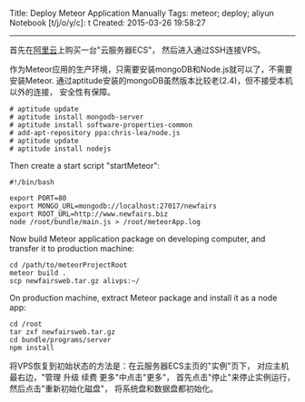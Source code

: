 Title: Deploy Meteor Application Manually
Tags: meteor; deploy; aliyun
Notebook [t/j/o/y/c]: t
Created: 2015-03-26 19:58:27

------

首先在[阿里云](http://www.aliyun.com/)上购买一台"云服务器ECS"，
然后进入通过SSH连接VPS。

作为Meteor应用的生产环境，只需要安装mongoDB和Node.js就可以了，不需要安装Meteor.
通过aptitude安装的mongoDB虽然版本比较老(2.4)，但不接受本机以外的连接，
安全性有保障。

    # aptitude update
    # aptitude install mongodb-server
    # aptitude install software-properties-common
    # add-apt-repository ppa:chris-lea/node.js
    # aptitude update
    # aptitude install nodejs

Then create a start script "startMeteor":

    #!/bin/bash

    export PORT=80
    export MONGO_URL=mongodb://localhost:27017/newfairs
    export ROOT_URL=http://www.newfairs.biz
    node /root/bundle/main.js > /root/meteorApp.log

Now build Meteor application package on developing computer,
and transfer it to production machine:

    cd /path/to/meteorProjectRoot
    meteor build .
    scp newfairsweb.tar.gz alivps:~/

On production machine, extract Meteor package and install it as a node app:

    cd /root
    tar zxf newfairsweb.tar.gz
    cd bundle/programs/server
    npm install


将VPS恢复到初始状态的方法是：在云服务器ECS主页的"实例"页下，
对应主机最右边，"管理 升级 续费 更多"中点击"更多"，
首先点击"停止"来停止实例运行，然后点击"重新初始化磁盘"，
将系统盘和数据盘都初始化。
